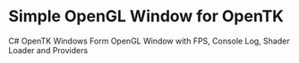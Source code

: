 # Simple OpenGL Window for OpenTK
C# OpenTK Windows Form OpenGL Window with FPS, Console Log, Shader Loader and Providers
